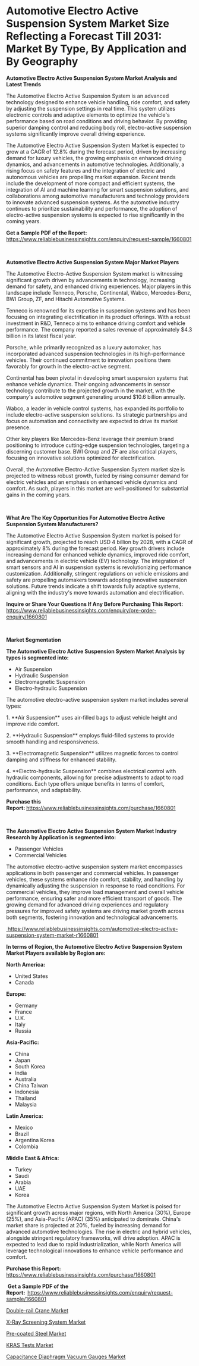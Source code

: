 <p><h1>Automotive Electro Active Suspension System Market Size Reflecting a Forecast Till 2031: Market By Type, By Application and By Geography</h1></p><p><strong>Automotive Electro Active Suspension System Market Analysis and Latest Trends</strong></p>
<p><p>The Automotive Electro Active Suspension System is an advanced technology designed to enhance vehicle handling, ride comfort, and safety by adjusting the suspension settings in real time. This system utilizes electronic controls and adaptive elements to optimize the vehicle's performance based on road conditions and driving behavior. By providing superior damping control and reducing body roll, electro-active suspension systems significantly improve overall driving experience.</p><p>The Automotive Electro Active Suspension System Market is expected to grow at a CAGR of 12.8% during the forecast period, driven by increasing demand for luxury vehicles, the growing emphasis on enhanced driving dynamics, and advancements in automotive technologies. Additionally, a rising focus on safety features and the integration of electric and autonomous vehicles are propelling market expansion. Recent trends include the development of more compact and efficient systems, the integration of AI and machine learning for smart suspension solutions, and collaborations among automotive manufacturers and technology providers to innovate advanced suspension systems. As the automotive industry continues to prioritize sustainability and performance, the adoption of electro-active suspension systems is expected to rise significantly in the coming years.</p></p>
<p><strong>Get a Sample PDF of the Report:&nbsp;</strong> <a href="https://www.reliablebusinessinsights.com/enquiry/request-sample/1660801?utm_campaign=115&utm_medium=2&utm_source=Github&utm_content=ia&utm_term=26102024&utm_id=automotive-electro-active-suspension-system">https://www.reliablebusinessinsights.com/enquiry/request-sample/1660801</a></p>
<p>&nbsp;</p>
<p><strong>Automotive Electro Active Suspension System Major Market Players</strong></p>
<p><p>The Automotive Electro-Active Suspension System market is witnessing significant growth driven by advancements in technology, increasing demand for safety, and enhanced driving experiences. Major players in this landscape include Tenneco, Porsche, Continental, Wabco, Mercedes-Benz, BWI Group, ZF, and Hitachi Automotive Systems.</p><p>Tenneco is renowned for its expertise in suspension systems and has been focusing on integrating electrification in its product offerings. With a robust investment in R&D, Tenneco aims to enhance driving comfort and vehicle performance. The company reported a sales revenue of approximately $4.3 billion in its latest fiscal year.</p><p>Porsche, while primarily recognized as a luxury automaker, has incorporated advanced suspension technologies in its high-performance vehicles. Their continued commitment to innovation positions them favorably for growth in the electro-active segment.</p><p>Continental has been pivotal in developing smart suspension systems that enhance vehicle dynamics. Their ongoing advancements in sensor technology contribute to the projected growth in the market, with the company's automotive segment generating around $10.6 billion annually.</p><p>Wabco, a leader in vehicle control systems, has expanded its portfolio to include electro-active suspension solutions. Its strategic partnerships and focus on automation and connectivity are expected to drive its market presence.</p><p>Other key players like Mercedes-Benz leverage their premium brand positioning to introduce cutting-edge suspension technologies, targeting a discerning customer base. BWI Group and ZF are also critical players, focusing on innovative solutions optimized for electrification.</p><p>Overall, the Automotive Electro-Active Suspension System market size is projected to witness robust growth, fueled by rising consumer demand for electric vehicles and an emphasis on enhanced vehicle dynamics and comfort. As such, players in this market are well-positioned for substantial gains in the coming years.</p></p>
<p>&nbsp;</p>
<p><strong>What Are The Key Opportunities For Automotive Electro Active Suspension System Manufacturers?</strong></p>
<p><p>The Automotive Electro Active Suspension System market is poised for significant growth, projected to reach USD 4 billion by 2028, with a CAGR of approximately 8% during the forecast period. Key growth drivers include increasing demand for enhanced vehicle dynamics, improved ride comfort, and advancements in electric vehicle (EV) technology. The integration of smart sensors and AI in suspension systems is revolutionizing performance customization. Additionally, stringent regulations on vehicle emissions and safety are propelling automakers towards adopting innovative suspension solutions. Future trends indicate a shift towards fully adaptive systems, aligning with the industry's move towards automation and electrification.</p></p>
<p><strong>Inquire or Share Your Questions If Any Before Purchasing This Report:</strong> <a href="https://www.reliablebusinessinsights.com/enquiry/pre-order-enquiry/1660801?utm_campaign=115&utm_medium=2&utm_source=Github&utm_content=ia&utm_term=26102024&utm_id=automotive-electro-active-suspension-system">https://www.reliablebusinessinsights.com/enquiry/pre-order-enquiry/1660801</a></p>
<p>&nbsp;</p>
<p><strong>Market Segmentation</strong></p>
<p><strong>The Automotive Electro Active Suspension System Market Analysis by types is segmented into:</strong></p>
<p><ul><li>Air Suspension</li><li>Hydraulic Suspension</li><li>Electromagnetic Suspension</li><li>Electro-hydraulic Suspension</li></ul></p>
<p><p>The automotive electro-active suspension system market includes several types: </p><p>1. **Air Suspension** uses air-filled bags to adjust vehicle height and improve ride comfort.</p><p>2. **Hydraulic Suspension** employs fluid-filled systems to provide smooth handling and responsiveness. </p><p>3. **Electromagnetic Suspension** utilizes magnetic forces to control damping and stiffness for enhanced stability.</p><p>4. **Electro-hydraulic Suspension** combines electrical control with hydraulic components, allowing for precise adjustments to adapt to road conditions. Each type offers unique benefits in terms of comfort, performance, and adaptability.</p></p>
<p><strong>Purchase this Report:&nbsp;</strong><a href="https://www.reliablebusinessinsights.com/purchase/1660801?utm_campaign=115&utm_medium=2&utm_source=Github&utm_content=ia&utm_term=26102024&utm_id=automotive-electro-active-suspension-system">https://www.reliablebusinessinsights.com/purchase/1660801</a></p>
<p>&nbsp;</p>
<p><strong>The Automotive Electro Active Suspension System Market Industry Research by Application is segmented into:</strong></p>
<p><ul><li>Passenger Vehicles</li><li>Commercial Vehicles</li></ul></p>
<p><p>The automotive electro-active suspension system market encompasses applications in both passenger and commercial vehicles. In passenger vehicles, these systems enhance ride comfort, stability, and handling by dynamically adjusting the suspension in response to road conditions. For commercial vehicles, they improve load management and overall vehicle performance, ensuring safer and more efficient transport of goods. The growing demand for advanced driving experiences and regulatory pressures for improved safety systems are driving market growth across both segments, fostering innovation and technological advancements.</p></p>
<p><a href="https://www.reliablebusinessinsights.com/automotive-electro-active-suspension-system-market-r1660801?utm_campaign=115&utm_medium=2&utm_source=Github&utm_content=ia&utm_term=26102024&utm_id=automotive-electro-active-suspension-system">&nbsp;https://www.reliablebusinessinsights.com/automotive-electro-active-suspension-system-market-r1660801</a></p>
<p><strong>In terms of Region, the Automotive Electro Active Suspension System Market Players available by Region are:</strong></p>
<p>
    <p> <strong> North America: </strong>
        <ul>
            <li>United States</li>
            <li>Canada</li>
        </ul>
        </p> 
    <p> <strong> Europe: </strong>
        <ul>
            <li>Germany</li>
            <li>France</li>
            <li>U.K.</li>
            <li>Italy</li>
            <li>Russia</li>
        </ul>
        </p> 
    <p> <strong> Asia-Pacific: </strong>
        <ul>
            <li>China</li>
            <li>Japan</li>
            <li>South Korea</li>
            <li>India</li>
            <li>Australia</li>
            <li>China Taiwan</li>
            <li>Indonesia</li>
            <li>Thailand</li>
            <li>Malaysia</li>
        </ul>
        </p> 
    <p> <strong> Latin America: </strong>
        <ul>
            <li>Mexico</li>
            <li>Brazil</li>
            <li>Argentina Korea</li>
            <li>Colombia</li>
        </ul>
        </p> 
    <p> <strong> Middle East & Africa: </strong>
        <ul>
            <li>Turkey</li>
            <li>Saudi</li>
            <li>Arabia</li>
            <li>UAE</li>
            <li>Korea</li>
        </ul>
    </p>
    </p>
<p><p>The Automotive Electro Active Suspension System Market is poised for significant growth across major regions, with North America (30%), Europe (25%), and Asia-Pacific (APAC) (35%) anticipated to dominate. China's market share is projected at 20%, fueled by increasing demand for advanced automotive technologies. The rise in electric and hybrid vehicles, alongside stringent regulatory frameworks, will drive adoption. APAC is expected to lead due to rapid industrialization, while North America will leverage technological innovations to enhance vehicle performance and comfort.</p></p>
<p><strong>Purchase this Report: </strong><a href="https://www.reliablebusinessinsights.com/purchase/1660801?utm_campaign=115&utm_medium=2&utm_source=Github&utm_content=ia&utm_term=26102024&utm_id=automotive-electro-active-suspension-system">https://www.reliablebusinessinsights.com/purchase/1660801</a></p>
<p>&nbsp;<strong>Get a Sample PDF of the Report:&nbsp;&nbsp;</strong><a href="https://www.reliablebusinessinsights.com/enquiry/request-sample/1660801?utm_campaign=115&utm_medium=2&utm_source=Github&utm_content=ia&utm_term=26102024&utm_id=automotive-electro-active-suspension-system">https://www.reliablebusinessinsights.com/enquiry/request-sample/1660801</a></p>
<p><strong></strong></p>
<p><p><a href="https://github.com/catusaesianou/Market-Research-Report-List-1/blob/main/double-rail-crane-market.md?utm_campaign=115&utm_medium=2&utm_source=Github&utm_content=ia&utm_term=26102024&utm_id=automotive-electro-active-suspension-system">Double-rail Crane Market</a></p><p><a href="https://issuu.com/reportprime-2/docs/x-ray-screening-system-market-size-_7cc1529ddc0630?utm_campaign=115&utm_medium=2&utm_source=Github&utm_content=ia&utm_term=26102024&utm_id=automotive-electro-active-suspension-system">X-Ray Screening System Market</a></p><p><a href="https://github.com/sogusofer/Market-Research-Report-List-1/blob/main/pre-coated-steel-market.md?utm_campaign=115&utm_medium=2&utm_source=Github&utm_content=ia&utm_term=26102024&utm_id=automotive-electro-active-suspension-system">Pre-coated Steel Market</a></p><p><a href="https://www.linkedin.com/pulse/emerging-technologies-reshaping-kras-tests-market-impact-assessment-gg5af?utm_campaign=115&utm_medium=2&utm_source=Github&utm_content=ia&utm_term=26102024&utm_id=automotive-electro-active-suspension-system">KRAS Tests Market</a></p><p><a href="https://issuu.com/reportprime-2/docs/capacitance-diaphragm-vacuum-gauges_65cf27da504dfd?utm_campaign=115&utm_medium=2&utm_source=Github&utm_content=ia&utm_term=26102024&utm_id=automotive-electro-active-suspension-system">Capacitance Diaphragm Vacuum Gauges Market</a></p></p>